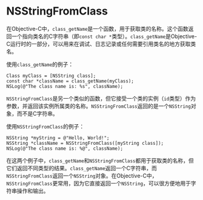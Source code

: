 # NSStringFromClass

在Objective-C中，`class_getName`是一个函数，用于获取类的名称。这个函数返回一个指向类名的C字符串（即`const char *`类型）。`class_getName`是Objective-C运行时的一部分，可以用来在调试、日志记录或任何需要引用类名的地方获取类名。

使用`class_getName`的例子：

```objc
Class myClass = [NSString class];
const char *className = class_getName(myClass);
NSLog(@"The class name is: %s", className);
```

`NSStringFromClass`是另一个类似的函数，但它接受一个类的实例（`id`类型）作为参数，并返回该实例所属类的名称。`NSStringFromClass`返回的是一个`NSString`对象，而不是C字符串。

使用`NSStringFromClass`的例子：

```objc
NSString *myString = @"Hello, World!";
NSString *className = NSStringFromClass([myString class]);
NSLog(@"The class name is: %@", className);
```

在这两个例子中，`class_getName`和`NSStringFromClass`都用于获取类的名称，但它们返回不同类型的结果。`class_getName`返回一个C字符串，而`NSStringFromClass`返回一个`NSString`对象。在Objective-C中，`NSStringFromClass`更常用，因为它直接返回一个`NSString`，可以很方便地用于字符串操作和输出。
